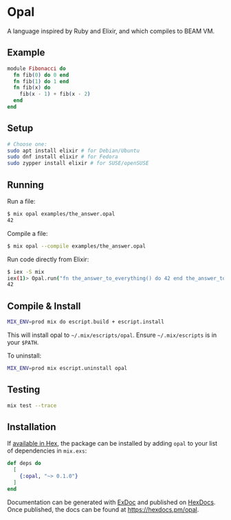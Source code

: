 # Opal

A language inspired by Ruby and Elixir, and which compiles to BEAM VM.

## Example

```elixir
module Fibonacci do
  fn fib(0) do 0 end
  fn fib(1) do 1 end
  fn fib(x) do
    fib(x - 1) + fib(x - 2)
  end
end
```

## Setup

```bash
# Choose one:
sudo apt install elixir # for Debian/Ubuntu
sudo dnf install elixir # for Fedora
sudo zypper install elixir # for SUSE/openSUSE
```

## Running

Run a file:
```bash
$ mix opal examples/the_answer.opal
42
```

Compile a file:
```bash
$ mix opal --compile examples/the_answer.opal
```

Run code directly from Elixir:
```bash
$ iex -S mix
iex(1)> Opal.run("fn the_answer_to_everything() do 42 end the_answer_to_everything()")
42
```

## Compile & Install

```bash
MIX_ENV=prod mix do escript.build + escript.install
```

This will install opal to `~/.mix/escripts/opal`. Ensure `~/.mix/escripts` is in your `$PATH`.

To uninstall:
```bash
MIX_ENV=prod mix escript.uninstall opal
```

## Testing

```bash
mix test --trace
```

## Installation

If [available in Hex](https://hex.pm/docs/publish), the package can be installed
by adding `opal` to your list of dependencies in `mix.exs`:

```elixir
def deps do
  [
    {:opal, "~> 0.1.0"}
  ]
end
```

Documentation can be generated with [ExDoc](https://github.com/elixir-lang/ex_doc)
and published on [HexDocs](https://hexdocs.pm). Once published, the docs can
be found at <https://hexdocs.pm/opal>.

